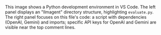 This image shows a Python development environment in VS Code. The left panel displays an "llmagent" directory structure, highlighting `evaluate.py`. The right panel focuses on this file's code: a script with dependencies (OpenAI, Gemini) and imports; specific API keys for OpenAI and Gemini are visible near the top comment lines.
